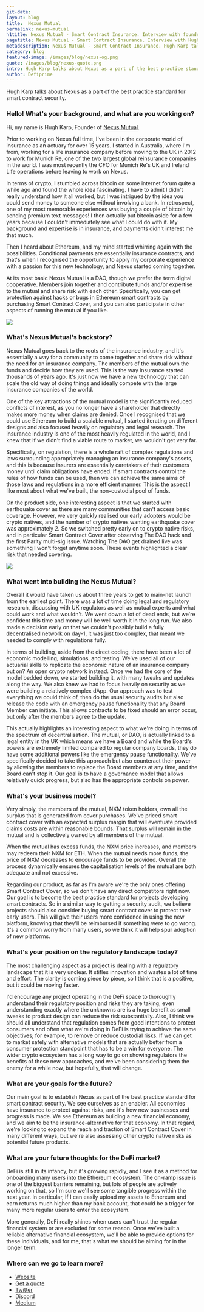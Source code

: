 ```yaml
---
git-date: 
layout: blog
title:  Nexus Mutual
permalink: nexus-mutual
h1title: Nexus Mutual - Smart Contract Insurance. Interview with founder.   
pagetitle: Nexus Mutual - Smart Contract Insurance. Interview with Hugh Karp, founder of Nexus Mutual.   
metadescription: Nexus Mutual - Smart Contract Insurance. Hugh Karp talks about Nexus as a part of the best practice standard for smart contract security.
category: blog
featured-image: /images/blog/nexus-og.png
quote: /images/blog/nexus-quote.png
intro: Hugh Karp talks about Nexus as a part of the best practice standard for smart contract security.
author: Defiprime
---
```

Hugh Karp talks about Nexus as a part of the best practice standard for smart contract security.

### Hello! What's your background, and what are you working on?

Hi, my name is Hugh Karp, Founder of [Nexus Mutual](https://nexusmutual.io/).

Prior to working on Nexus full time, I've been in the corporate world of insurance as an actuary for over 15 years. I started in Australia, where I'm from, working for a life insurance company before moving to the UK in 2012 to work for Munich Re, one of the two largest global reinsurance companies in the world. I was most recently the CFO for Munich Re's UK and Ireland Life operations before leaving to work on Nexus.

In terms of crypto, I stumbled across bitcoin on some internet forum quite a while ago and found the whole idea fascinating. I have to admit I didn't really understand how it all worked, but I was intrigued by the idea you could send money to someone else without involving a bank. In retrospect, one of my most memorable experiences was buying a couple of bitcoin by sending premium text messages! I then actually put bitcoin aside for a few years because I couldn't immediately see what I could do with it. My background and expertise is in insurance, and payments didn't interest me that much.

Then I heard about Ethereum, and my mind started whirring again with the possibilities. Conditional payments are essentially insurance contracts, and that's when I recognised the opportunity to apply my corporate experience with a passion for this new technology, and Nexus started coming together.

At its most basic Nexus Mutual is a DAO, though we prefer the term digital cooperative. Members join together and contribute funds and/or expertise to the mutual and share risk with each other. Specifically, you can get protection against hacks or bugs in Ethereum smart contracts by purchasing Smart Contract Cover, and you can also participate in other aspects of running the mutual if you like.

![](/images/blog/nexus2.png)

### What's Nexus Mutual's backstory?

Nexus Mutual goes back to the roots of the insurance industry, and it's essentially a way for a community to come together and share risk without the need for an insurance company. The members of the mutual own the funds and decide how they are used. This is the way insurance started thousands of years ago. It's just now we have a new technology that can scale the old way of doing things and ideally compete with the large insurance companies of the world.

One of the key attractions of the mutual model is the significantly reduced conflicts of interest, as you no longer have a shareholder that directly makes more money when claims are denied. Once I recognised that we could use Ethereum to build a scalable mutual, I started iterating on different designs and also focused heavily on regulatory and legal research. The insurance industry is one of the most heavily regulated in the world, and I knew that if we didn't find a viable route to market, we wouldn't get very far.

Specifically, on regulation, there is a whole raft of complex regulations and laws surrounding appropriately managing an insurance company's assets, and this is because insurers are essentially caretakers of their customers money until claim obligations have ended. If smart contracts control the rules of how funds can be used, then we can achieve the same aims of those laws and regulations in a more efficient manner. This is the aspect I like most about what we've built, the non-custodial pool of funds.

On the product side, one interesting aspect is that we started with earthquake cover as there are many communities that can't access basic coverage. However, we very quickly realised our early adopters would be crypto natives, and the number of crypto natives wanting earthquake cover was approximately 2. So we switched pretty early on to crypto native risks, and in particular Smart Contract Cover after observing The DAO hack and the first Parity multi-sig issue. Watching The DAO get drained live was something I won't forget anytime soon. These events highlighted a clear risk that needed covering.

![](/images/blog/nexus1.png)

### What went into building the Nexus Mutual?

Overall it would have taken us about three years to get to main-net launch from the earliest point. There was a lot of time doing legal and regulatory research, discussing with UK regulators as well as mutual experts and what could work and what wouldn't. We went down a lot of dead ends, but we're confident this time and money will be well worth it in the long run. We also made a decision early on that we couldn't possibly build a fully decentralised network on day-1, it was just too complex, that meant we needed to comply with regulations fully.

In terms of building, aside from the direct coding, there have been a lot of economic modelling, simulations, and testing. We've used all of our actuarial skills to replicate the economic nature of an insurance company but on? An open crypto network instead. Once we had the core of the model bedded down, we started building it, with many tweaks and updates along the way. We also knew we had to focus heavily on security as we were building a relatively complex dApp. Our approach was to test everything we could think of, then do the usual security audits but also release the code with an emergency pause functionality that any Board Member can initiate. This allows contracts to be fixed should an error occur, but only after the members agree to the update.

This actually highlights an interesting aspect to what we're doing in terms of the spectrum of decentralisation. The mutual, or DAO, is actually linked to a legal entity in the UK which means we have a Board and while the Board's powers are extremely limited compared to regular company boards, they do have some additional powers like the emergency pause functionality. We've specifically decided to take this approach but also counteract their power by allowing the members to replace the Board members at any time, and the Board can't stop it. Our goal is to have a governance model that allows relatively quick progress, but also has the appropriate controls on power.

### What's your business model?

Very simply, the members of the mutual, NXM token holders, own all the surplus that is generated from cover purchases. We've priced smart contract cover with an expected surplus margin that will eventuate provided claims costs are within reasonable bounds. That surplus will remain in the mutual and is collectively owned by all members of the mutual.

When the mutual has excess funds, the NXM price increases, and members may redeem their NXM for ETH. When the mutual needs more funds, the price of NXM decreases to encourage funds to be provided. Overall the process dynamically ensures the capitalisation levels of the mutual are both adequate and not excessive.

Regarding our product, as far as I'm aware we're the only ones offering Smart Contract Cover, so we don't have any direct competitors right now. Our goal is to become the best practice standard for projects developing smart contracts. So in a similar way to getting a security audit, we believe projects should also consider buying smart contract cover to protect their early users. This will give their users more confidence in using the new platform, knowing that they'll be reimbursed if something were to go wrong. It's a common worry from many users, so we think it will help spur adoption of new platforms.

### What's your position on the regulatory landscape today?

The most challenging aspect as a project is dealing with a regulatory landscape that it is very unclear. It stifles innovation and wastes a lot of time and effort. The clarity is coming piece by piece, so I think that is a positive, but it could be moving faster.

I'd encourage any project operating in the DeFi space to thoroughly understand their regulatory position and risks they are taking, even understanding exactly where the unknowns are is a huge benefit as small tweaks to product design can reduce the risk substantially. Also, I think we should all understand that regulation comes from good intentions to protect consumers and often what we're doing in DeFi is trying to achieve the same objectives; for example, to remove or reduce custodial risks. If we can get to market safely with alternative models that are actually better from a consumer protection standpoint that has to be a win for everyone. The wider crypto ecosystem has a long way to go on showing regulators the benefits of these new approaches, and we've been considering them the enemy for a while now, but hopefully, that will change.

### What are your goals for the future?

Our main goal is to establish Nexus as part of the best practice standard for smart contract security. We see ourselves as an enabler. All economies have insurance to protect against risks, and it's how new businesses and progress is made. We see Ethereum as building a new financial economy, and we aim to be the insurance-alternative for that economy. In that regard, we're looking to expand the reach and traction of Smart Contract Cover in many different ways, but we're also assessing other crypto native risks as potential future products.

### What are your future thoughts for the DeFi market?

DeFi is still in its infancy, but it's growing rapidly, and I see it as a method for onboarding many users into the Ethereum ecosystem. The on-ramp issue is one of the biggest barriers remaining, but lots of people are actively working on that, so I'm sure we'll see some tangible progress within the next year. In particular, If I can easily upload my assets to Ethereum and earn returns much higher than my bank account, that could be a trigger for many more regular users to enter the ecosystem.

More generally, DeFi really shines when users can't trust the regular financial system or are excluded for some reason. Once we've built a reliable alternative financial ecosystem, we'll be able to provide options for these individuals, and for me, that's what we should be aiming for in the longer term.

### Where can we go to learn more?

- [Website](https://nexusmutual.io/)
- [Get a quote](https://app.nexusmutual.io/#/SmartContractCover)
- [Twitter](https://twitter.com/NexusMutual)
- [Discord](https://discord.gg/DwtQuSD)
- [Medium](https://medium.com/nexus-mutual)
